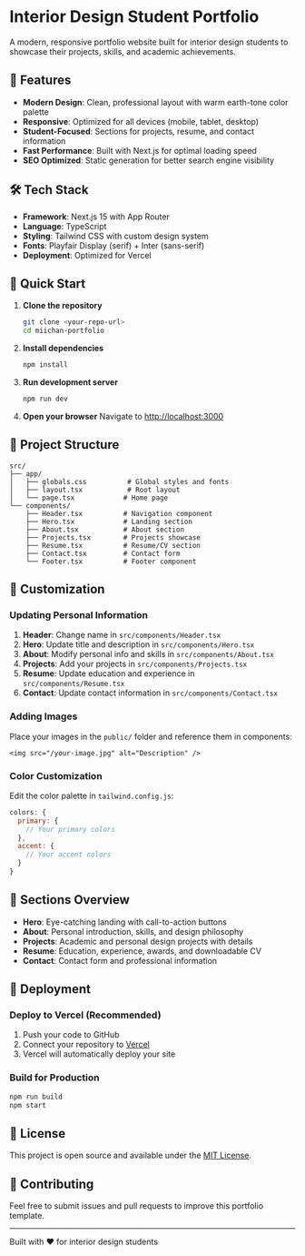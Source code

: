 # Interior Design Student Portfolio

A modern, responsive portfolio website built for interior design students to showcase their projects, skills, and academic achievements.

## 🌟 Features

- **Modern Design**: Clean, professional layout with warm earth-tone color palette
- **Responsive**: Optimized for all devices (mobile, tablet, desktop)
- **Student-Focused**: Sections for projects, resume, and contact information
- **Fast Performance**: Built with Next.js for optimal loading speed
- **SEO Optimized**: Static generation for better search engine visibility

## 🛠️ Tech Stack

- **Framework**: Next.js 15 with App Router
- **Language**: TypeScript
- **Styling**: Tailwind CSS with custom design system
- **Fonts**: Playfair Display (serif) + Inter (sans-serif)
- **Deployment**: Optimized for Vercel

## 🚀 Quick Start

1. **Clone the repository**

   ```bash
   git clone <your-repo-url>
   cd miichan-portfolio
   ```

2. **Install dependencies**

   ```bash
   npm install
   ```

3. **Run development server**

   ```bash
   npm run dev
   ```

4. **Open your browser**
   Navigate to [http://localhost:3000](http://localhost:3000)

## 📁 Project Structure

```
src/
├── app/
│   ├── globals.css          # Global styles and fonts
│   ├── layout.tsx           # Root layout
│   └── page.tsx            # Home page
└── components/
    ├── Header.tsx          # Navigation component
    ├── Hero.tsx            # Landing section
    ├── About.tsx           # About section
    ├── Projects.tsx        # Projects showcase
    ├── Resume.tsx          # Resume/CV section
    ├── Contact.tsx         # Contact form
    └── Footer.tsx          # Footer component
```

## 🎨 Customization

### Updating Personal Information

1. **Header**: Change name in `src/components/Header.tsx`
2. **Hero**: Update title and description in `src/components/Hero.tsx`
3. **About**: Modify personal info and skills in `src/components/About.tsx`
4. **Projects**: Add your projects in `src/components/Projects.tsx`
5. **Resume**: Update education and experience in `src/components/Resume.tsx`
6. **Contact**: Update contact information in `src/components/Contact.tsx`

### Adding Images

Place your images in the `public/` folder and reference them in components:

```tsx
<img src="/your-image.jpg" alt="Description" />
```

### Color Customization

Edit the color palette in `tailwind.config.js`:

```javascript
colors: {
  primary: {
    // Your primary colors
  },
  accent: {
    // Your accent colors
  }
}
```

## 📱 Sections Overview

- **Hero**: Eye-catching landing with call-to-action buttons
- **About**: Personal introduction, skills, and design philosophy
- **Projects**: Academic and personal design projects with details
- **Resume**: Education, experience, awards, and downloadable CV
- **Contact**: Contact form and professional information

## 🚀 Deployment

### Deploy to Vercel (Recommended)

1. Push your code to GitHub
2. Connect your repository to [Vercel](https://vercel.com)
3. Vercel will automatically deploy your site

### Build for Production

```bash
npm run build
npm start
```

## 📄 License

This project is open source and available under the [MIT License](LICENSE).

## 🤝 Contributing

Feel free to submit issues and pull requests to improve this portfolio template.

---

Built with ❤️ for interior design students

